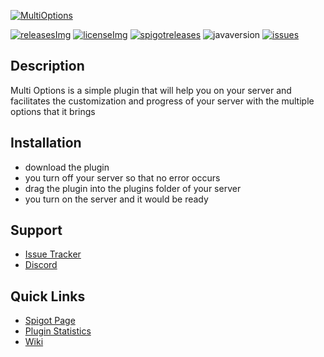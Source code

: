 [MultiOptions]: https://i.imgur.com/wrRHbi1.png
[spigot]: https://www.spigotmc.org/resources/53655/
[releases]: https://github.com/jonagamerpro1234/MultiOptions/releases/latest
[releasesImg]: https://img.shields.io/github/v/release/jonagamerpro1234/MultiOptions.svg?color=blue&include_prereleases&style=flat-square
[license]: https://github.com/jonagamerpro1234/MultiOptions/blob/master/LICENSE
[licenseImg]: https://img.shields.io/github/license/jonagamerpro1234/MultiOptions.svg?style=flat-square
[javaversion]: https://img.shields.io/badge/Java-8%2B-red?style=flat-square/
[spigotreleases]: https://img.shields.io/spiget/version/53655?color=green&label=spigot-releases&style=flat-square/
[issues]: https://img.shields.io/github/issues/jonagamerpro1234/MultiOptions.svg?color=yellow&style=flat-square/
[issueslink]: https://github.com/jonagamerpro1234/MultiOptions/issues/

<!-- The stuff above isn't visible in the readme -->

[![MultiOptions]][spigot]

[![releasesImg]][releases] [![licenseImg]][license] [![spigotreleases]][spigot] ![javaversion] [![issues]][issueslink]

## Description
Multi Options is a simple plugin that will help you on your server and facilitates the customization and progress of your server with the multiple options that it brings

## Installation
* download the plugin
* you turn off your server so that no error occurs
* drag the plugin into the plugins folder of your server
* you turn on the server and it would be ready

## Support
* [Issue Tracker](https://github.com/jonagamerpro1234/MultiOptions/issues)
* [Discord](https://discord.gg/c5GhQDQCK5)

## Quick Links
* [Spigot Page][spigot]
* [Plugin Statistics](https://bstats.org/plugin/bukkit/MultiOptions/4583)
* [Wiki](https://github.com/jonagamerpro1234/MultiOptions/wiki)
